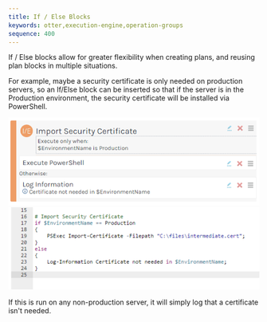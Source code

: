 ```yaml
---
title: If / Else Blocks
keywords: otter,execution-engine,operation-groups
sequence: 400
---
```


If / Else blocks allow for greater flexibility when creating plans, and reusing plan blocks in multiple situations.

For example, maybe a security certificate is only needed on production servers, so an If/Else block can be inserted so that if the server is in the Production environment, the security certificate will be installed via PowerShell.

<tab-block>
    <tab name="Visual Mode">
        <img class="screenshot" src="/resources/documentation/otter/if-else-block.png" alt="If Else Block" />
    </tab>
    <tab name="Text Mode (OtterScript)">
        <img class="screenshot" src="/resources/documentation/otter/if-else-text.png" alt="If Else Text" />
    </tab>
</tab-block>

If this is run on any non-production server, it will simply log that a certificate isn't needed.
